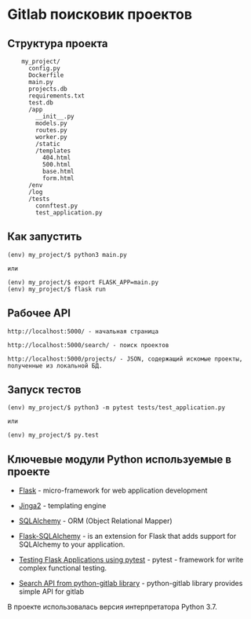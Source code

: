 Gitlab поисковик проектов
========


Структура проекта
---
```
	my_project/
	  config.py
	  Dockerfile
	  main.py
	  projects.db
	  requirements.txt
	  test.db
	  /app
	    __init__.py
	    models.py	
	    routes.py
	    worker.py
	    /static
	    /templates
	      404.html
	      500.html
	      base.html
	      form.html
	  /env
	  /log
	  /tests
	    connftest.py
	    test_application.py	    
```	

Как запустить
---

	(env) my_project/$ python3 main.py
	
	или
	
	(env) my_project/$ export FLASK_APP=main.py
	(env) my_project/$ flask run


Рабочeе API
---

	http://localhost:5000/ - начальная страница

	http://localhost:5000/search/ - поиск проектов

	http://localhost:5000/projects/ - JSON, содержащий искомые проекты, полученные из локальной БД.


Запуск тестов
---
	(env) my_project/$ python3 -m pytest tests/test_application.py
	
	или

	(env) my_project/$ py.test

Ключевые модули Python используемые в проекте
---

+ [Flask](https://flask.palletsprojects.com/en/1.1.x/) - micro-framework for web application development

+ [Jinga2](https://jinja.palletsprojects.com/en/2.11.x/) - templating engine

+ [SQLAlchemy](https://www.sqlalchemy.org/) - ORM (Object Relational Mapper)

+ [Flask-SQLAlchemy](https://flask-sqlalchemy.palletsprojects.com/en/2.x/) - is an extension for Flask that adds support for SQLAlchemy to your application.

+ [Testing Flask Applications using pytest](https://flask.palletsprojects.com/en/1.1.x/testing/) -  pytest - framework for write complex functional testing.

+ [Search API from python-gitlab library](https://python-gitlab.readthedocs.io/en/stable/gl_objects/search.html) - python-gitlab library provides simple API for gitlab


В проекте использовалась версия интерпретатора Python 3.7.